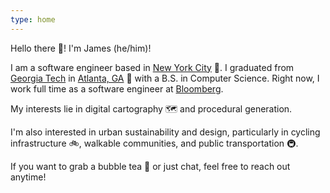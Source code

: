 ```yaml
---
type: home
---
```


Hello there 👋! I'm James (he/him)!

I am a software engineer based in [New York City](https://www.google.com/maps/place/New+York,+NY/@40.6997557,-74.086227,11.5z/data=!4m5!3m4!1s0x89c24fa5d33f083b:0xc80b8f06e177fe62!8m2!3d40.7127848!4d-74.0059662) 🗽.
I graduated from [Georgia Tech](https://www.gatech.edu) in [Atlanta, GA](https://goo.gl/maps/9cDs11jx2ED2) 🐝 with a B.S. in Computer Science.
Right now, I work full time as a software engineer at [Bloomberg](https://www.bloomberg.com/company/).

My interests lie in digital cartography 🗺️ and procedural generation.

I'm also interested in urban sustainability and design, particularly in cycling infrastructure 🚲, walkable communities, and public transportation 🚇.

If you want to grab a bubble tea 🍵 or just chat, feel free to reach out anytime!
